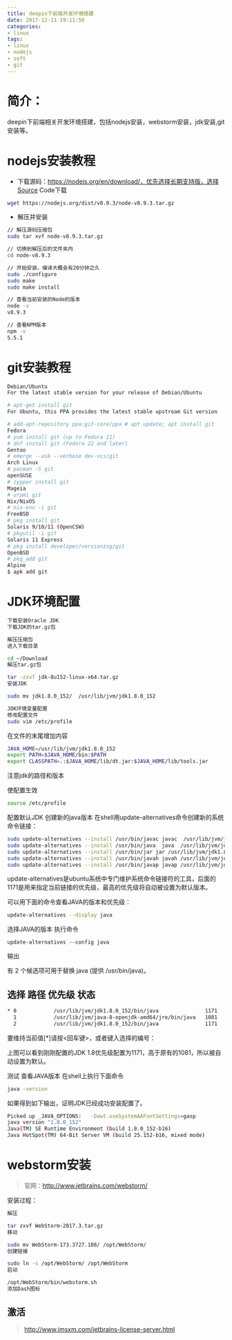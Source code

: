 ```yaml
---
title: deepin下前端开发环境搭建
date: 2017-12-11 19:11:50
categories:
- linux
tags:
- linux
- nodejs
- soft
- git
---
```


# 简介：

deepin下前端相关开发环境搭建，包括nodejs安装，webstorm安装，jdk安装,git安装等。

<!--more-->

# nodejs安装教程
> 

* 下载源码：https://nodejs.org/en/download/，优先选择长期支持版，选择Source Code下载
```bash
wget https://nodejs.org/dist/v8.9.3/node-v8.9.3.tar.gz
```

* 解压并安装
```bash
// 解压源码压缩包
sudo tar xvf node-v8.9.3.tar.gz

// 切换到解压后的文件夹内
cd node-v8.9.3

// 开始安装，编译大概会有20分钟之久
sudo ./configure 
sudo make 
sudo make install 

// 查看当前安装的Node的版本 
node -v 
v8.9.3

// 查看NPM版本
npm -v
5.5.1
```

# git安装教程

```bash
Debian/Ubuntu
For the latest stable version for your release of Debian/Ubuntu

# apt-get install git
For Ubuntu, this PPA provides the latest stable upstream Git version

# add-apt-repository ppa:git-core/ppa # apt update; apt install git
Fedora
# yum install git (up to Fedora 21)
# dnf install git (Fedora 22 and later)
Gentoo
# emerge --ask --verbose dev-vcs/git
Arch Linux
# pacman -S git
openSUSE
# zypper install git
Mageia
# urpmi git
Nix/NixOS
# nix-env -i git
FreeBSD
# pkg install git
Solaris 9/10/11 (OpenCSW)
# pkgutil -i git
Solaris 11 Express
# pkg install developer/versioning/git
OpenBSD
# pkg_add git
Alpine
$ apk add git
```

# JDK环境配置

```bash
下载安装Oracle JDK
下载JDK的tar.gz包

解压压缩包
进入下载目录

cd ~/Download
解压tar.gz包

tar -zxvf jdk-8u152-linux-x64.tar.gz
安装JDK

sudo mv jdk1.8.0_152/  /usr/lib/jvm/jdk1.8.0_152

JDK环境变量配置
修改配置文件
sudo vim /etc/profile
```

在文件的末尾增加内容

```bash
JAVA_HOME=/usr/lib/jvm/jdk1.8.0_152
export PATH=$JAVA_HOME/bin:$PATH 
export CLASSPATH=.:$JAVA_HOME/lib/dt.jar:$JAVA_HOME/lib/tools.jar
```

注意jdk的路径和版本

使配置生效

```bash
source /etc/profile
```


配置默认JDK
创建新的java版本
在shell用update-alternatives命令创建新的系统命令链接：

```bash
sudo update-alternatives --install /usr/bin/javac javac  /usr/lib/jvm/jdk1.8.0_152/bin/javac  1171
sudo update-alternatives --install /usr/bin/java  java  /usr/lib/jvm/jdk1.8.0_152/bin/java  1171
sudo update-alternatives --install /usr/bin/jar jar /usr/lib/jvm/jdk1.8.0_152/bin/jar 1171   
sudo update-alternatives --install /usr/bin/javah javah /usr/lib/jvm/jdk1.8.0_152/bin/javah 1171   
sudo update-alternatives --install /usr/bin/javap javap /usr/lib/jvm/jdk1.8.0_152/bin/javap 1171 
```

update-alternatives是ubuntu系统中专门维护系统命令链接符的工具，后面的1171是用来指定当前链接的优先级，最高的优先级将自动被设置为默认版本。

可以用下面的命令查看JAVA的版本和优先级：

```bash
update-alternatives --display java
```

选择JAVA的版本
执行命令

```angular2html
update-alternatives --config java
```

输出

 有 2 个候选项可用于替换 java (提供 /usr/bin/java)。

  选择       路径                                          优先级  状态
------------------------------------------------------------
```bash
* 0            /usr/lib/jvm/jdk1.8.0_152/bin/java               1171      自动模式
  1            /usr/lib/jvm/java-8-openjdk-amd64/jre/bin/java   1081      手动模式
  2            /usr/lib/jvm/jdk1.8.0_152/bin/java               1171      手动模式
```

要维持当前值[*]请按<回车键>，或者键入选择的编号：

上图可以看到刚刚配置的JDK 1.8优先级配置为1171，高于原有的1081，所以被自动设置为默认。

 

测试
查看JAVA版本
在shell上执行下面命令

```bash
java -version
```

如果得到如下输出，证明JDK已经成功安装配置了。

```bash
Picked up _JAVA_OPTIONS:   -Dawt.useSystemAAFontSettings=gasp
java version "1.8.0_152"
Java(TM) SE Runtime Environment (build 1.8.0_152-b16)
Java HotSpot(TM) 64-Bit Server VM (build 25.152-b16, mixed mode)
```

# webstorm安装

> 官网：http://www.jetbrains.com/webstorm/

安装过程：

```bash
解压

tar zxvf WebStorm-2017.3.tar.gz
移动

sudo mv WebStorm-173.3727.108/ /opt/WebStorm/
创建链接

sudo ln -s /opt/WebStorm/ /opt/WebStorm
启动

/opt/WebStorm/bin/webstorm.sh
添加Dash图标
```

## 激活

> http://www.imsxm.com/jetbrains-license-server.html
